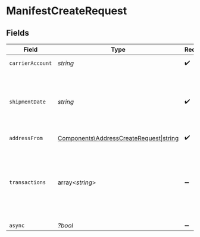 # ManifestCreateRequest


## Fields

| Field                                                                                                                                       | Type                                                                                                                                        | Required                                                                                                                                    | Description                                                                                                                                 | Example                                                                                                                                     |
| ------------------------------------------------------------------------------------------------------------------------------------------- | ------------------------------------------------------------------------------------------------------------------------------------------- | ------------------------------------------------------------------------------------------------------------------------------------------- | ------------------------------------------------------------------------------------------------------------------------------------------- | ------------------------------------------------------------------------------------------------------------------------------------------- |
| `carrierAccount`                                                                                                                            | *string*                                                                                                                                    | :heavy_check_mark:                                                                                                                          | ID of carrier account                                                                                                                       | adcfdddf8ec64b84ad22772bce3ea37a                                                                                                            |
| `shipmentDate`                                                                                                                              | *string*                                                                                                                                    | :heavy_check_mark:                                                                                                                          | All shipments to be submitted on this day will be closed out. <br/>Must be in the format `2014-01-18T00:35:03.463Z` (ISO 8601 date).        | 2014-05-16T23:59:59Z                                                                                                                        |
| `addressFrom`                                                                                                                               | [Components\AddressCreateRequest\|string](../../Models/Components/ManifestCreateRequestAddressFrom.md)                                      | :heavy_check_mark:                                                                                                                          | N/A                                                                                                                                         |                                                                                                                                             |
| `transactions`                                                                                                                              | array<*string*>                                                                                                                             | :heavy_minus_sign:                                                                                                                          | IDs transactions to use. If you set this to null or not send this parameter, <br/>Shippo will automatically assign all applicable transactions. | [<br/>"adcfdddf8ec64b84ad22772bce3ea37a"<br/>]                                                                                              |
| `async`                                                                                                                                     | *?bool*                                                                                                                                     | :heavy_minus_sign:                                                                                                                          | N/A                                                                                                                                         |                                                                                                                                             |